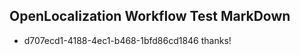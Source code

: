 ## OpenLocalization Workflow Test MarkDown
* d707ecd1-4188-4ec1-b468-1bfd86cd1846 thanks!

<!--HONumber=Sep16_HO1-->


